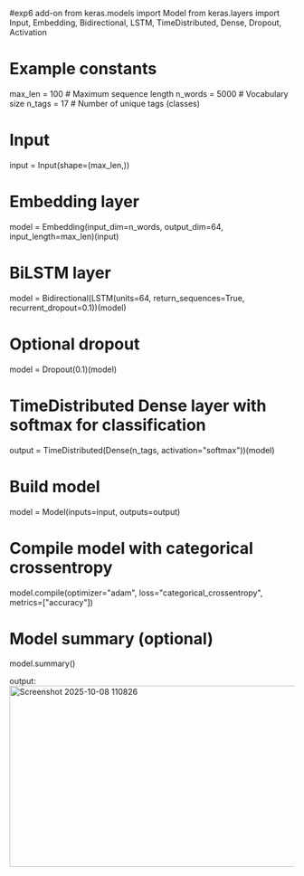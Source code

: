 #exp6 add-on
from keras.models import Model
from keras.layers import Input, Embedding, Bidirectional, LSTM, TimeDistributed, Dense, Dropout, Activation

# Example constants
max_len = 100       # Maximum sequence length
n_words = 5000      # Vocabulary size
n_tags = 17         # Number of unique tags (classes)

# Input
input = Input(shape=(max_len,))

# Embedding layer
model = Embedding(input_dim=n_words, output_dim=64, input_length=max_len)(input)

# BiLSTM layer
model = Bidirectional(LSTM(units=64, return_sequences=True, recurrent_dropout=0.1))(model)

# Optional dropout
model = Dropout(0.1)(model)

# TimeDistributed Dense layer with softmax for classification
output = TimeDistributed(Dense(n_tags, activation="softmax"))(model)

# Build model
model = Model(inputs=input, outputs=output)

# Compile model with categorical crossentropy
model.compile(optimizer="adam", loss="categorical_crossentropy", metrics=["accuracy"])

# Model summary (optional)
model.summary()

output:
<img width="1120" height="320" alt="Screenshot 2025-10-08 110826" src="https://github.com/user-attachments/assets/b0d61fca-2b98-4958-808f-a5ad650494d4" />
